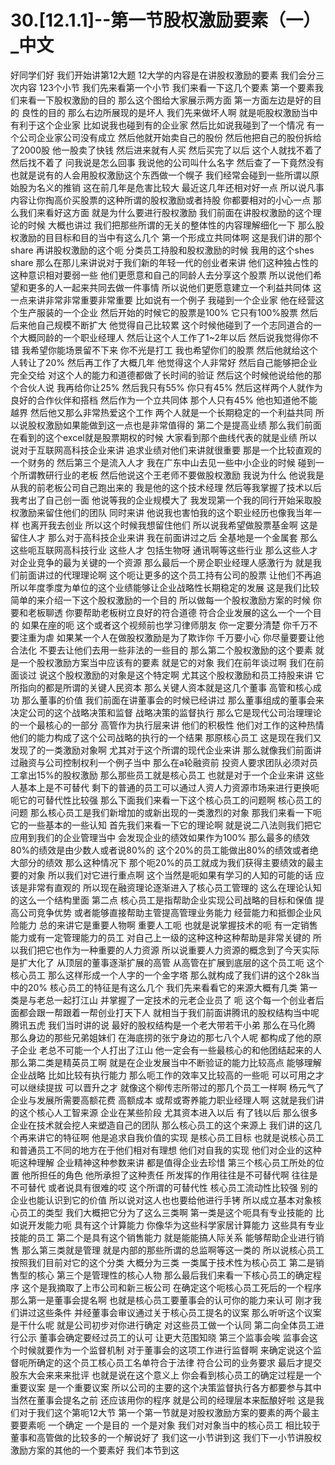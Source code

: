 # 30.[12.1.1]--第一节股权激励要素（一）_中文

好同学们好
我们开始讲第12大题
12大学的内容是在讲股权激励的要素
我们会分三次内容
123个小节
我们先来看第一个小节
我们来看一下这几个要素
第一个要素我们来看一下股权激励的目的
那么这个图给大家展示两方面
第一方面左边是好的目的
良性的目的
那么右边所展现的是坏人
我们先来做坏人啊
就是呃股权激励当中有利于这个企业家
比如说我也碰到有的企业家
然后比如说我碰到了一个情况
有一个公司企业家公司没有成立
然后他就开始卖自己的股份
然后他把自己的股份拆给了2000股
他一股卖了快钱
然后进来就有人买
然后买完了以后
这个人就找不着了
然后找不着了
问我说是怎么回事
我说他的公司叫什么名字
然后查了一下竟然没有
也就是说有的人会用股权激励这个东西做一个幌子
我们经常会碰到一些所谓以原始股为名义的推销
这在前几年是危害比较大
最近这几年还相对好一点
所以说凡事内容让你掏高价买股票的这种所谓的股权激励或者持股
你都要相对的小心一点
那么我们来看好这方面
就是为什么要进行股权激励
我们前面在讲股权激励的这个理论的时候
大概也讲过
我们把那些所谓的无关的整体性的内容理解细化一下
那么股权激励的目目标和目的当中有这么几个
第一个形成立共同体啊
这是我们讲的那个share
再讲股权激励的这个呃
分类员工持股和股权激励的时候
我用的这个shes share
那么在那儿来讲说对于我们新的年轻一代的创业者来讲
他们这种独占性的这种意识相对要弱一些
他们更愿意和自己的同龄人去分享这个股票
所以说他们希望和更多的人一起来共同去做一件事情
所以说他们更愿意建立一个利益共同体
这一点来讲非常非常重要非常重要
比如说有一个例子
我碰到一个企业家
他在经营这个生产服装的一个企业
然后开始的时候它的股票是100%
它只有100%股票
然后后来他自己规模不断扩大
他觉得自己比较累
这个时候他碰到了一个志同道合的一个大概同龄的一个职业经理人
然后让这个人工作了1~2年以后
然后说我觉得你不错
我希望你能场景留不下来
你不光是打工
我也希望你们的股票
然后他就给这个人转让了20%
然后再工作了大概几年
他觉得这个人非常好
然后自己能够把企业完全交给
对这个人的能力和道德都做了长时间的验证
然后这个时候他说给他的那个合伙人说
我再给你让25%
然后我只有55%
你只有45%
然后这样两个人就作为良好的合作伙伴和搭档
然后作为一个立共同体
那个人只有45%
他也知道他不能越界
然后他又那么非常热爱这个工作
两个人就是一个长期稳定的一个利益共同
所以说股权激励如果能做到这一点也是非常值得的
第二个是提高业绩
那么我们前面在看到的这个excel就是股票期权的时候
大家看到那个曲线代表的就是业绩
所以说对于互联网高科技企业来讲
追求业绩对他们来讲就很重要
那是一个比较直观的一个财务的
然后第三个是流入人才
我在广东中山去见一些中小企业的时候
碰到一个所谓教研行业的老板
然后他说这个王老师不要做股权激励
我说为什么
他说我是从我的前老板公司自己跑出来的
我是他的这个技术经理
然后等我掌握了技术以后
我考出了自己创一面
他说等我的企业规模大了
我发现第一个我的同行开始采取股权激励来留住他们的团队
同时来讲
他说我也害怕我的这个职业经历也像我当年一样
也离开我去创业
所以这个时候我想留住他们
所以说我希望做股票基金啊
这是留住人才
那么对于高科技企业来讲
我在前面讲过之后
全基地是一个金属套
那么这些呃互联网高科技行业
这些人才
包括生物呀
通讯啊等这些行业
那么这些人才对企业竞争的最为关键的一个资源
那么最后一个房企职业经理人感激行为
就是我们前面讲过的代理理论啊
这个呃让更多的这个员工持有公司的股票
让他们不再追
所以年度季度为单位的这个业绩能够让企业战略性长期稳定的发展
这是我们比较简单的来介绍一下这个股权激励的一个目的
所以做每一个股权激励方案的时候
你要和老板聊透
你要帮助老板树立良好的符合道德
符合企业发展的这么一个一个目的
如果在座的呃
这个或者这个视频前也学习律师朋友
你一定要分清楚
你千万不要注重为虐
如果某一个人在做股权激励是为了欺诈你
千万要小心
你尽量要要让他合法化
不要去让他们去用一些非法的一些目的
那么第二个股权激励的这个要素
就是一个股权激励方案当中应该有的要素
就是它的对象
我们在前年谈过啊
我们在前面谈过
说这个股权激励的对象是这个特定啊
尤其这个股权激励和员工持股来讲
它所指向的都是所谓的关键人民资本
那么关键人资本就是这几个董事
高管和核心成功
那么董事的价值
我们前面在讲董事会的时候已经讲过
那么董事组成的董事会来决定公司的这个战略决策和监督
战略决策的监督执行
那么它是现代公司治理理论的一个最核心的一部分
高管作为执行层来讲
他们的积极性
他们对工作的这种热情
他们的能力构成了这个公司战略的执行的一个结果
那原核心员工
这是现在我们又发现了的一类激励对象啊
尤其对于这个所谓的现代企业来讲
那么就像我们前面讲过融资与公司控制权利一个例子当中
那么在a轮融资前
投资人要求团队必须对员工拿出15%的股权激励
那么那些员工就是核心员工
也就是对于一个企业来讲
这些人基本上是不可替代
剩下的普通的员工可以通过人资人力资源市场来进行更换呃
呃它的可替代性比较强
那么下面我们来看一下这个核心员工的问题啊
核心员工的问题
那么核心员工是我们新增加的或新出现的一类激烈的对象
那我们来看一下呃它的一些基本的一些认知
首先我们来看一下它的理论啊
就是说二八法则我们把它应用到我们的企业管理当中
会发现企业的绩效如果作为100%
那么最多的绩效80%的绩效是由少数人或者说80%的
这个20%的员工能做出80%的绩效或者绝大部分的绩效
那么这种情况下
那个呃20%的员工就成为我们获得主要绩效的最主要的对象
所以我们对它进行重点啊
这个当然是呃如果有学习的人知的可能的话
应该是非常有直观的
所以现在融资理论逐渐进入了核心员工管理的
这么在理论认知的这么一个结构里面
第二点
核心员工是指帮助企业实现公司战略的目标和保值
提高公司竞争优势
或者能够直接帮助主管提高管理业务能力
经营能力和抵御企业风险能力
总的来讲它是重要人物啊
重要人工呃
也就是说掌握技术的呃
有一定销售能力或有一定管理能力的员工
对自己上一级的这种这种这种帮助是非常关键的
所以我们把它也作为一种重要的人力资源
所以说重要人力资源的概念到了今天实际是扩大化了
从顶层的董事逐渐扩展的高管
从高管在扩展到底层的这个员工呃
这个核心员工
那么这样形成一个人字的一个金字塔
那么就构成了我们讲的这个28k当中的20%
核心员工的特征是有这么几个
我们先来看看它的来源大概有几类
第一类是与老总一起打江山
并掌握了一定技术的元老企业员了
呃
这个每一个创业者后面都会跟一帮跟着一帮创业打天下人
就相当于我们前面讲腾讯的股权结构当中呢
腾讯五虎
我们当时讲的说
最好的股权结构是一个老大带若干小弟
那么在马化腾
那么身边的那些兄弟姐妹们
在海底捞的张宁身边的那七八个人呢
都构成了他的原子企业
老总不可能一个人打出了江山
他一定会有一些最核心的和他团结起来的人
那么第二类是精英员工啊
就是在企业发展当中不断验证的能力比较高点
能够理解企业战略
比如比较有执行能力
那么呃工作的效率又比较高的一些呃
可以可用之才
可以继续提拔
可以晋升之才
就像这个柳传志所带过的那几个员工一样啊
杨元气了企业与发展所需要高额花费
高额成本
或帮或寄养能力职业经理人啊
这就是我们讲的这个核心人工智来源
企业在某些阶段
尤其资本进入以后
有了钱以后
那么很多企业在技术就会挖人来塑造自己的团队
那么核心员工的这个来源上
我们讲的这几个再来讲它的特征啊
他是追求自我价值的实现
是核心员工目标
也就是说核心员工和普通员工不同的地方在于他们相对有理想
他们对自我的实现
他们对企业的这种呃这种理解
企业精神这种参数来讲
都是值得企业去珍惜
第三个核心员工所处的位置
他所担任的角色
他所承担了这种责任
所发挥的作用往往是不可替代啊
往往是不可替代
或者说具有很难的哎
这个所谓的可替代性
核心员工流动性比较强
别的企业也能认识到它的价值
所以说对这人也也要给他进行手铐
所以成立基本对象核心员工的类型
我们大概把它分为了这么三类啊
第一类是这个呃具有专业技能的
比如说开发能力呃
具有这个计算能力
你像华为这些科学家居计算能力
这些具有专业技能的员工
第二个是具有这个销售能力
就是能能搞人际关系
能够帮助企业进行销售
那么第三类就是管理
就是内部的那些所谓的总监啊等这一类的
所以说核心员工按照我们目前对它的这个分类
大概分为三类
一类属于技术性为核心员工
第二是销售型的核心
第三个是管理性的核心人物
那么最后我们来看一下核心员工的确定程序
这个是我摘取了上市公司和新三板公司
在确定这个呃核心员工死后的一个程序
那么第一是董事会提名啊
也就是核心员工要董事会的认可你的能力来认可
刚才我们讲过这些条件
并经董事会审议通过关于核心员工提名的议案
那么听听这个议案是干什么呢
就是公司初步对你进行确定
对这些员工做一个认同
第二向全体员工进行公示
董事会确定要经过员工的认可
让更大范围知晓
第三个监事会唉
监事会这个时候就要作为一个监督机制
对于董事会的这项工作进行监督啊
来确定说这个监督呃所确定的这个员工核心员工名单符合于法律
符合公司的业务要求
最后才提交股东大会来来来批评
也就是说在这个意义上
你会看到核心员工的确定过程是一个重要议案
是一个重要议案
所以公司的主要的这个决策监督执行各方都要参与其中
当然在董事会提名之前
还应该用你的程序
就是公司的经理层本来酝酿好啦
这是我们对于我们这个第呃12大节
第一个第一节就是对股权激励方案的要素的两个最主要要素呃
一个确定
一个是目的
一个是对象
我们对对象当中的核心员工
相比较于董事和高管做的比较多的一个解说好了
我们这一小节讲到这
我们下一小节讲股权激励方案的其他的一个要素好
我们本节到这
